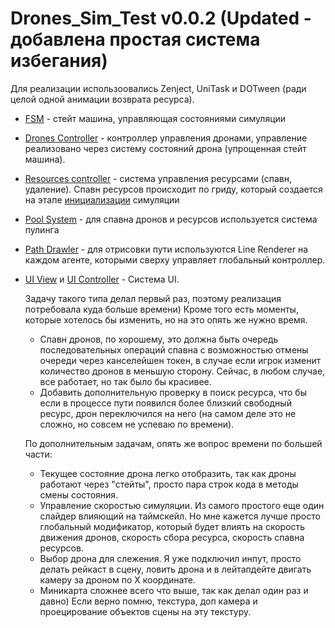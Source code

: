 # Drones_Sim_Test v0.0.2 (Updated - добавлена простая система избегания)

Для реализации использоовались Zenject, UniTask и DOTween (ради целой одной анимации возврата ресурса).
- [FSM](https://github.com/SotegPublic/Drones_Sim_Test/tree/main/Assets/Scripts/Infrastructure/GameStateMachine) - стейт машина, управляющая состояниями симуляции
- [Drones Controller](https://github.com/SotegPublic/Drones_Sim_Test/blob/main/Assets/Scripts/Drones/DronesController.cs) - контроллер управления дронами, управление реализовано через систему состояний дрона (упрощенная стейт машина).
- [Resources controller](https://github.com/SotegPublic/Drones_Sim_Test/blob/main/Assets/Scripts/ResourcesFolder/ResourcesController.cs) - система управления ресурсами (спавн, удаление). Спавн ресурсов происходит по гриду, который создается на этапе [инициализации](https://github.com/SotegPublic/Drones_Sim_Test/blob/main/Assets/Scripts/Infrastructure/GameStateMachine/States/GamePreparationState.cs) симуляции
- [Pool System](https://github.com/SotegPublic/Drones_Sim_Test/tree/main/Assets/Scripts/Infrastructure/Pool) - для спавна дронов и ресурсов используется система пулинга
- [Path Drawler](https://github.com/SotegPublic/Drones_Sim_Test/blob/main/Assets/Scripts/Drones/DrawDronePathController.cs) - для отрисовки пути используются Line Renderer на каждом агенте, которыми сверху управляет глобальный контроллер.
- [UI View](https://github.com/SotegPublic/Drones_Sim_Test/blob/main/Assets/Scripts/UI/Views/MainUIView.cs) и [UI Controller](https://github.com/SotegPublic/Drones_Sim_Test/blob/main/Assets/Scripts/UI/Controllers/MainUIController.cs) - Система UI.

  Задачу такого типа делал первый раз, поэтому реализация потребовала куда больше времени) Кроме того есть моменты, которые хотелось бы изменить, но на это опять же нужно время.
  - Спавн дронов, по хорошему, это должна быть очередь последовательных операций спавна с возможностью отмены очереди через канселейшен токен, в случае если игрок изменит количество дронов в меньшую сторону. Сейчас, в любом случае, все работает, но так было бы красивее.
  - Добавить дополнительную проверку в поиск ресурса, что бы если в процессе пути появился более близкий свободный ресурс, дрон переключился на него (на самом деле это не сложно, но совсем не успеваю по времени).
 
  По дополнительным задачам, опять же вопрос времени по большей части:
  - Текущее состояние дрона легко отобразить, так как дроны работают через "стейты", просто пара строк кода в методы смены состояния.
  - Управление скоростью симуляции. Из самого простого еще один слайдер влияющий на таймскейл. Но мне кажется лучше просто глобальный модификатор, который будет влиять на скорость движения дронов, скорость сбора ресурса, скорость спавна ресурсов.
  - Выбор дрона для слежения. Я уже подключил инпут, просто делать рейкаст в сцену, ловить дрона и в лейтапдейте двигать камеру за дроном по X координате.
  - Миникарта сложнее всего что выше, так как делал один раз и давно) Если верно помню, текстура, доп камера и проецирование объектов сцены на эту текстуру.
